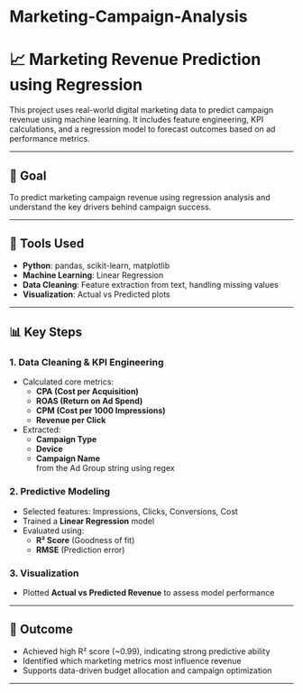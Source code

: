 # Marketing-Campaign-Analysis
# 📈 Marketing Revenue Prediction using Regression

This project uses real-world digital marketing data to predict campaign revenue using machine learning. It includes feature engineering, KPI calculations, and a regression model to forecast outcomes based on ad performance metrics.

---

## 🎯 Goal

To predict marketing campaign revenue using regression analysis and understand the key drivers behind campaign success.

---

## 🔧 Tools Used

- **Python**: pandas, scikit-learn, matplotlib
- **Machine Learning**: Linear Regression
- **Data Cleaning**: Feature extraction from text, handling missing values
- **Visualization**: Actual vs Predicted plots

---

## 📊 Key Steps

### 1. Data Cleaning & KPI Engineering
- Calculated core metrics:
  - **CPA (Cost per Acquisition)**  
  - **ROAS (Return on Ad Spend)**  
  - **CPM (Cost per 1000 Impressions)**  
  - **Revenue per Click**
- Extracted:
  - **Campaign Type**
  - **Device**
  - **Campaign Name**  
  from the Ad Group string using regex

### 2. Predictive Modeling
- Selected features: Impressions, Clicks, Conversions, Cost
- Trained a **Linear Regression** model
- Evaluated using:
  - **R² Score** (Goodness of fit)
  - **RMSE** (Prediction error)

### 3. Visualization
- Plotted **Actual vs Predicted Revenue** to assess model performance

---

## 📌 Outcome

- Achieved high R² score (~0.99), indicating strong predictive ability
- Identified which marketing metrics most influence revenue
- Supports data-driven budget allocation and campaign optimization

---

